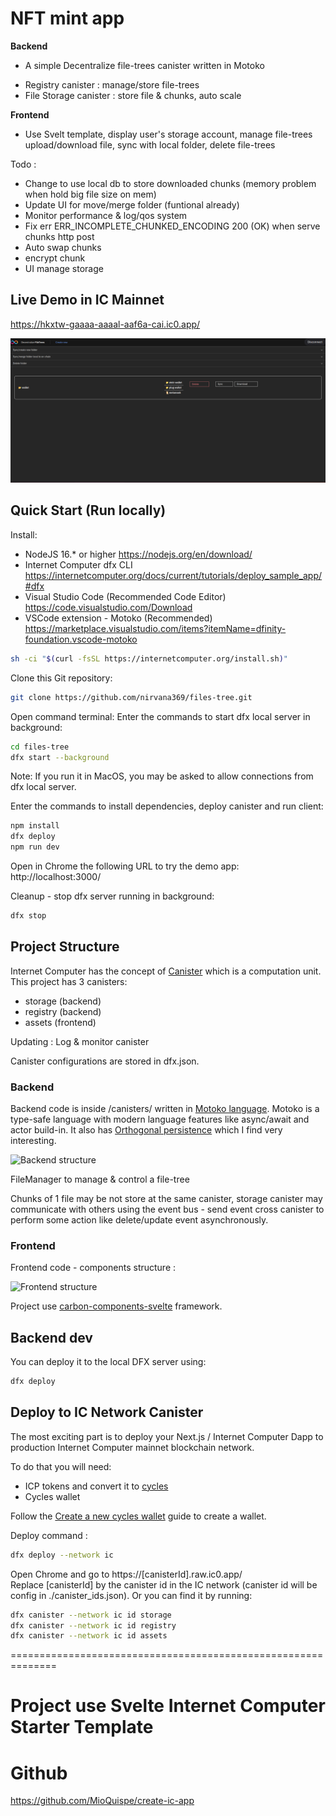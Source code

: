 # NFT mint app

**Backend**

- A simple Decentralize file-trees canister written in Motoko
+   Registry canister : manage/store file-trees
+   File Storage canister : store file & chunks, auto scale 

**Frontend**

- Use Svelt template, display user's storage account, manage file-trees upload/download file, sync with local folder, delete file-trees

Todo :
- Change to use local db to store downloaded chunks (memory problem when hold big file size on mem)
- Update UI for move/merge folder (funtional already)
- Monitor performance & log/qos system
- Fix err ERR_INCOMPLETE_CHUNKED_ENCODING 200 (OK) when serve chunks http post
- Auto swap chunks 
- encrypt chunk
- UI manage storage

## Live Demo in IC Mainnet

https://hkxtw-gaaaa-aaaal-aaf6a-cai.ic0.app/

![Screenshot](/frontend/assets/demo.png)

## Quick Start (Run locally)

Install:

- NodeJS 16.\* or higher https://nodejs.org/en/download/
- Internet Computer dfx CLI https://internetcomputer.org/docs/current/tutorials/deploy_sample_app/#dfx
- Visual Studio Code (Recommended Code Editor) https://code.visualstudio.com/Download
- VSCode extension - Motoko (Recommended) https://marketplace.visualstudio.com/items?itemName=dfinity-foundation.vscode-motoko

```bash
sh -ci "$(curl -fsSL https://internetcomputer.org/install.sh)"
```

Clone this Git repository:

```bash
git clone https://github.com/nirvana369/files-tree.git
```

Open command terminal:
Enter the commands to start dfx local server in background:

```bash
cd files-tree
dfx start --background
```

Note: If you run it in MacOS, you may be asked to allow connections from dfx local server.

Enter the commands to install dependencies, deploy canister and run client:

```bash
npm install
dfx deploy
npm run dev
```

Open in Chrome the following URL to try the demo app:  
http://localhost:3000/

Cleanup - stop dfx server running in background:

```bash
dfx stop
```

## Project Structure

Internet Computer has the concept of [Canister](https://internetcomputer.org/docs/current/concepts/canisters-code/) which is a computation unit. This project has 3 canisters:

- storage (backend)
- registry (backend)
- assets (frontend)

Updating : Log & monitor canister

Canister configurations are stored in dfx.json.

### Backend

Backend code is inside /canisters/ written in [Motoko language](https://internetcomputer.org/docs/current/motoko/main/motoko). Motoko is a type-safe language with modern language features like async/await and actor build-in. It also has [Orthogonal persistence](https://internetcomputer.org/docs/current/motoko/main/motoko/#orthogonal-persistence) which I find very interesting.


![Backend structure](/frontend/assets/backend-structure.png)

FileManager to manage & control a file-tree

Chunks of 1 file may be not store at the same canister, storage canister may communicate with others using the event bus - send event cross canister to perform some action like delete/update event asynchronously.

### Frontend

Frontend code - components structure :

![Frontend structure](/frontend/assets/frontend-structure.png)

Project use [carbon-components-svelte](https://carbon-components-svelte.onrender.com/) framework.

## Backend dev

You can deploy it to the local DFX server using:

```bash
dfx deploy
```

## Deploy to IC Network Canister

The most exciting part is to deploy your Next.js / Internet Computer Dapp to production Internet Computer mainnet blockchain network.

To do that you will need:

- ICP tokens and convert it to [cycles](https://internetcomputer.org/docs/current/concepts/tokens-cycles/)
- Cycles wallet

Follow the [Create a new cycles wallet](https://internetcomputer.org/docs/current/developer-docs/setup/cycles/cycles-wallet/#create-a-new-cycles-wallet) guide to create a wallet.  

Deploy command :

```bash
dfx deploy --network ic
```

Open Chrome and go to https://[canisterId].raw.ic0.app/  
Replace [canisterId] by the canister id in the IC network (canister id will be config in ./canister_ids.json). Or you can find it by running:

```bash
dfx canister --network ic id storage
dfx canister --network ic id registry
dfx canister --network ic id assets
```

==============================================================

# Project use Svelte Internet Computer Starter Template
# Github
https://github.com/MioQuispe/create-ic-app